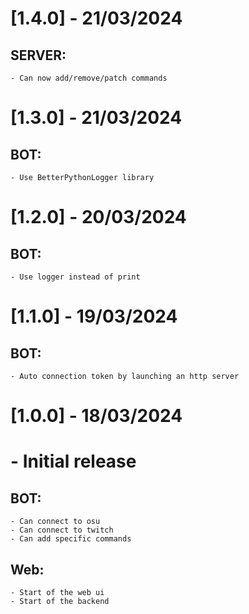 # [1.4.0] - 21/03/2024
## SERVER:
    - Can now add/remove/patch commands

# [1.3.0] - 21/03/2024
## BOT:
    - Use BetterPythonLogger library

# [1.2.0] - 20/03/2024
## BOT:
    - Use logger instead of print

# [1.1.0] - 19/03/2024
## BOT:
    - Auto connection token by launching an http server

# [1.0.0] - 18/03/2024
# - Initial release
## BOT:
    - Can connect to osu
    - Can connect to twitch
    - Can add specific commands

## Web:
    - Start of the web ui
    - Start of the backend